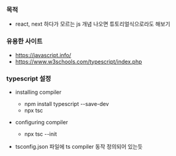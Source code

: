 ### 목적
- react, next 하다가 모르는 js 개념 나오면 튜토리얼식으로라도 해보기

### 유용한 사이트
- https://javascript.info/
- https://www.w3schools.com/typescript/index.php


### typescript 설정
- installing compiler
  - npm install typescript --save-dev
  - npx tsc
- configuring compiler
  - npx tsc --init

- tsconfig.json 파일에 ts compiler 동작 정의되어 있는듯